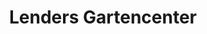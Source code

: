---
title: "Lenders Gartencenter"
url: /moenchengladbach/lenders-gartencenter/
shop: Garten-Center
---